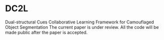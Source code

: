 # DC2L
Dual-structural Cues Collaborative Learning Framework for Camouflaged Object Segmentation
The current paper is under review. All the code will be made public after the paper is accepted.
